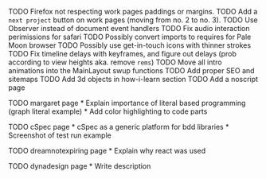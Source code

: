 TODO Firefox not respecting work pages paddings or margins.
TODO Add a `next project` button on work pages (moving from no. 2 to no. 3).
TODO Use Observer instead of document event handlers
TODO Fix audio interaction perimissions for safari
TODO Possibly convert imports to requires for Pale Moon browser
TODO Possibly use get-in-touch icons with thinner strokes
TODO Fix timeline delays with keyframes, and figure out delays (prob according to view heights aka. remove `rems`)
TODO Move all intro animations into the MainLayout swup functions
TODO Add proper SEO and sitemaps
TODO Add 3d objects in how-i-learn section
TODO Add a noscript page

TODO margaret page
    * Explain importance of literal based programming (graph literal example)
    * Add color highlighting to code parts

TODO cSpec page
    * cSpec as a generic platform for bdd libraries
    * Screenshot of test run example

TODO dreamnotexpiring page
    * Explain why react was used

TODO dynadesign page
    * Write description
